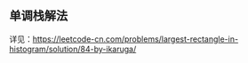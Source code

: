 ## 单调栈解法

详见：https://leetcode-cn.com/problems/largest-rectangle-in-histogram/solution/84-by-ikaruga/
